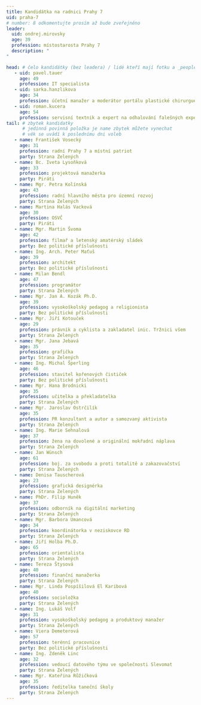 ```yaml
---
title: Kandidátka na radnici Prahy 7
uid: praha-7
# number: 8 odkomentujte prosím až bude zveřejněno
leader: 
  uid: ondrej.mirovsky
  age: 39
  profession: místostarosta Prahy 7
  description: "
"

head: # čelo kandidátky (bez leadera) / lidé kteří mají fotku a _people/jmeno.md
   - uid: pavel.tauer
     age: 49
     profession: IT specialista
   - uid: sarka.hanzlikova
     age: 34
     profession: účetní manažer a moderátor portálu plastické chirurgue
   - uid: roman.kucera
     age: 54
     profession: servisní textnik a expert na odhalování falešných expertů
tail: # zbytek kandidatky
      # jedinná povinná položka je name zbytek můžete vynechat
      # věk se uvádí k poslednímu dni voleb
   - name: František Vosecký
     age: 31
     profession: radní Prahy 7 a místní patriot
     party: Strana Zelených
   - name: Bc. Iveta Lysoňková
     age: 33
     profession: projektová manažerka
     party: Piráti
   - name: Mgr. Petra Kolínská
     age: 43
     profession: radní hlavního města pro územní rozvoj
     party: Strana Zelených
   - name: Martina Halás Vacková
     age: 30
     profession: OSVČ
     party: Piráti
   - name: Mgr. Martin Švoma
     age: 42
     profession: filmař a letenský amatérský sládek
     party: Bez politické příslušnosti
   - name: Ing. Arch. Peter Maťuš
     age: 39
     profession: architekt
     party: Bez politické příslušnosti
   - name: Milan Bendl
     age: 47
     profession: programátor
     party: Strana Zelených
   - name: Mgr. Jan A. Kozák Ph.D.
     age: 39
     profession: vysokoškolský pedagog a religionista
     party: Bez politické příslušnosti
   - name: Mgr. Jiří Kotouček
     age: 29
     profession: právník a cyklista a zakladatel inic. Tržnici všem
     party: Strana Zelených
   - name: Mgr. Jana Jebavá
     age: 35
     profession: grafička
     party: Strana Zelených
   - name: Ing. Michal Šperling
     age: 46
     profession: stavitel kořenových čističek
     party: Bez politické příslušnosti
   - name: Mgr. Hana Brodnicki
     age: 35
     profession: učitelka a překladatelka
     party: Strana Zelených
   - name: Mgr. Jaroslav Ostrčilík
     age: 35
     profession: PR konzultant a autor a samozvaný aktivista
     party: Strana Zelených
   - name: Ing. Marie Sehnalová
     age: 37
     profession: žena na dovolené a originální mokřadní náplava
     party: Strana Zelených
   - name: Jan Wünsch
     age: 61
     profession: boj. za svobodu a proti totalitě a zakazovačství
     party: Strana Zelených
   - name: Denisa Tauscherová
     age: 23
     profession: grafická designérka
     party: Strana Zelených
   - name: PhDr. Filip Huněk
     age: 37
     profession: odborník na digitální marketing
     party: Strana Zelených
   - name: Mgr. Barbora Umancová
     age: 34
     profession: koordinátorka v neziskovce RD
     party: Strana Zelených
   - name: Jiří Holba Ph.D.
     age: 65
     profession: orientalista
     party: Strana Zelených
   - name: Tereza Štysová
     age: 40
     profession: finanční manažerka
     party: Strana Zelených
   - name: Mgr. Linda Pospíšilová El Karibová
     age: 40
     profession: socioložka
     party: Strana Zelených
   - name: Ing. Lukáš Volf
     age: 31
     profession: vysokoškolský pedagog a produktový manažer
     party: Strana Zelených
   - name: Viera Demeterová
     age: 57
     profession: terénní pracovnice
     party: Bez politické příslušnosti
   - name: Ing. Zdeněk Linc
     age: 32
     profession: vedoucí datového týmu ve společnosti Slevomat
     party: Strana Zelených
   - name: Mgr. Kateřina Růžičková
     age: 35
     profession: ředitelka taneční školy
     party: Strana Zelených
---
```


